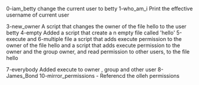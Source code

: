 0-iam_betty change the current user to betty
1-who_am_i Print the effective username of current user

3-new_owner A script that changes the owner of the file hello to the user betty
4-empty Added a script that create a n empty file called 'hello'
5-execute and 6-multiple file a script that adds execute permission to the owner of the file hello and a script that adds execute permission to the owner and the group owner, and read permission to other users, to the file hello

7-everybody Added execute to owner , group and other user
8-James_Bond
10-mirror_permissions - Referencd the olleh permissions 
